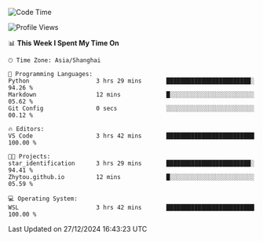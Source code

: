 <!--START_SECTION:waka-->
![Code Time](http://img.shields.io/badge/Code%20Time-2%2C160%20hrs%204%20mins-blue)

![Profile Views](http://img.shields.io/badge/Profile%20Views-2-blue)

📊 **This Week I Spent My Time On** 

```text
🕑︎ Time Zone: Asia/Shanghai

💬 Programming Languages: 
Python                   3 hrs 29 mins       ████████████████████████░   94.26 % 
Markdown                 12 mins             █░░░░░░░░░░░░░░░░░░░░░░░░   05.62 % 
Git Config               0 secs              ░░░░░░░░░░░░░░░░░░░░░░░░░   00.12 % 

🔥 Editors: 
VS Code                  3 hrs 42 mins       █████████████████████████   100.00 % 

🐱‍💻 Projects: 
star_identification      3 hrs 29 mins       ████████████████████████░   94.41 % 
Zhytou.github.io         12 mins             █░░░░░░░░░░░░░░░░░░░░░░░░   05.59 % 

💻 Operating System: 
WSL                      3 hrs 42 mins       █████████████████████████   100.00 % 
```


 Last Updated on 27/12/2024 16:43:23 UTC
<!--END_SECTION:waka-->